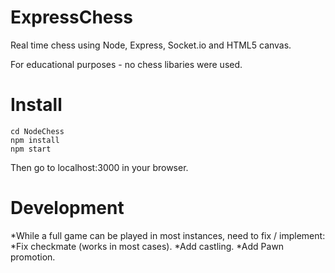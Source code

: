# ExpressChess

Real time chess using Node, Express, Socket.io and HTML5 canvas.

For educational purposes - no chess libaries were used.

# Install

```
cd NodeChess
npm install
npm start
```
Then go to localhost:3000 in your browser.


# Development

*While a full game can be played in most instances, need to fix / implement:
*Fix checkmate (works in most cases).
*Add castling.
*Add Pawn promotion.
